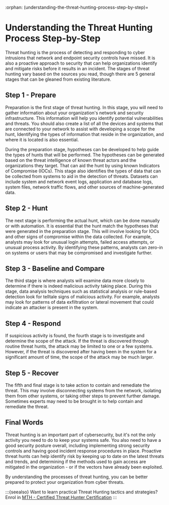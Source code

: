 :orphan:
(understanding-the-threat-hunting-process-step-by-step)=

# Understanding the Threat Hunting Process Step-by-Step

Threat hunting is the process of detecting and responding to cyber intrusions that network and endpoint security controls have missed. It is also a proactive approach to security that can help organizations identify and mitigate risks before it results in an incident. The stages of threat hunting vary based on the sources you read, though there are 5 general stages that can be gleaned from existing literature.

## Step 1 - Prepare

Preparation is the first stage of threat hunting. In this stage, you will need to gather information about your organization's network and security infrastructure. This information will help you identify potential vulnerabilities and threats. You should also create a list of all the devices and systems that are connected to your network to assist with developing a scope for the hunt, Identifying the types of information that reside in the organization, and where it is located is also essential.

During the preparation stage, hypotheses can be developed to help guide the types of hunts that will be performed. The hypotheses can be generated based on the threat intelligence of known threat actors and the organizations they target. That can aid the hunt by using known Indicators of Compromise (IOCs). This stage also identifies the types of data that can be collected from systems to aid in the detection of threats. Datasets can include system and network event logs, application and database logs, system files, network traffic flows, and other sources of machine-generated data.

## Step 2 - Hunt

The next stage is performing the actual hunt, which can be done manually or with automation. It is essential that the hunt match the hypotheses that were generated in the preparation stage. This will involve looking for IOCs and other signs of compromise within the data collected. For example, analysts may look for unusual login attempts, failed access attempts, or unusual process activity. By identifying these patterns, analysts can zero-in on systems or users that may be compromised and investigate further.

## Step 3 - Baseline and Compare

The third stage is where analysts will examine data more closely to determine if there is indeed malicious activity taking place. During this stage, data analysis techniques such as statistical analysis or rule-based detection look for telltale signs of malicious activity. For example, analysts may look for patterns of data exfiltration or lateral movement that could indicate an attacker is present in the system.

## Step 4 - Respond

If suspicious activity is found, the fourth stage is to investigate and determine the scope of the attack. If the threat is discovered through routine threat hunts, the attack may be limited to one or a few systems. However, if the threat is discovered after having been in the system for a significant amount of time, the scope of the attack may be much larger.

## Step 5 - Recover

The fifth and final stage is to take action to contain and remediate the threat. This may involve disconnecting systems from the network, isolating them from other systems, or taking other steps to prevent further damage. Sometimes experts may need to be brought in to help contain and remediate the threat.

## Final Words

Threat hunting is an important part of cybersecurity, but it's not the only activity you need to do to keep your systems safe. You also need to have a good security posture overall, including implementing strong security controls and having good incident response procedures in place. Proactive threat hunts can help identify risk by keeping up to date on the latest threats and trends, and determining if the methods used to gain access are mitigated in the organization - or if the vectors have already been exploited.

By understanding the processes of threat hunting, you can be better prepared to protect your organization from cyber threats.

:::{seealso}
Want to learn practical Threat Hunting tactics and strategies? Enrol in [MTH - Certified Threat Hunter Certification](https://www.mosse-institute.com/certifications/mth-certified-threat-hunter.html)
:::
